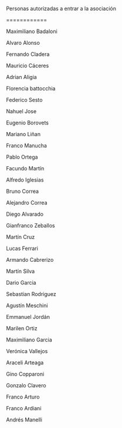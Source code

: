 Personas autorizadas a entrar a la asociación

============

Maximiliano Badaloni

Alvaro Alonso

Fernando Cladera

Mauricio Cáceres

Adrian Aligia

Florencia battocchia

Federico Sesto

Nahuel Jose

Eugenio Borovets

Mariano Liñan

Franco Manucha

Pablo Ortega

Facundo Martín

Alfredo Iglesias

Bruno Correa

Alejandro Correa

Diego Alvarado

Gianfranco Zeballos

Martín Cruz

Lucas Ferrari

Armando Cabrerizo

Martín Silva

Dario Garcia

Sebastian Rodriguez

Agustín Meschini

Emmanuel Jordán

Marilen Ortiz

Maximiliano Garcia

Verónica Vallejos

Araceli Arteaga

Gino Copparoni

Gonzalo Clavero

Franco Arturo

Franco Ardiani

Andrés Manelli

